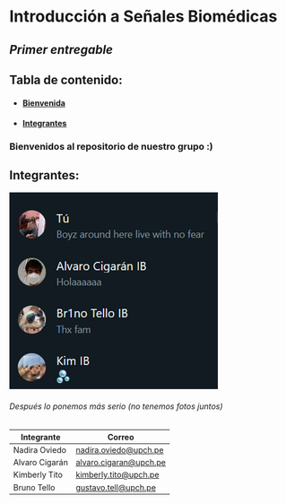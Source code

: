 # Introducción a Señales Biomédicas
## *Primer entregable*
## Tabla de contenido:
* #### [**Bienvenida**](#bienvenida)
* #### [**Integrantes**](#integrantes)
### <a name="bienvenida"></a>Bienvenidos al repositorio de nuestro grupo :)
## <a name="integrantes"></a>Integrantes:
![img](Software/wsp.png)
###### Después lo ponemos más serio (no tenemos fotos juntos)
| **Integrante** | **Correo**|
| ---------| ----------|
| Nadira Oviedo | nadira.oviedo@upch.pe |
| Alvaro Cigarán | alvaro.cigaran@upch.pe |
| Kimberly Tito | kimberly.tito@upch.pe |
| Bruno Tello | gustavo.tell@upch.pe |
